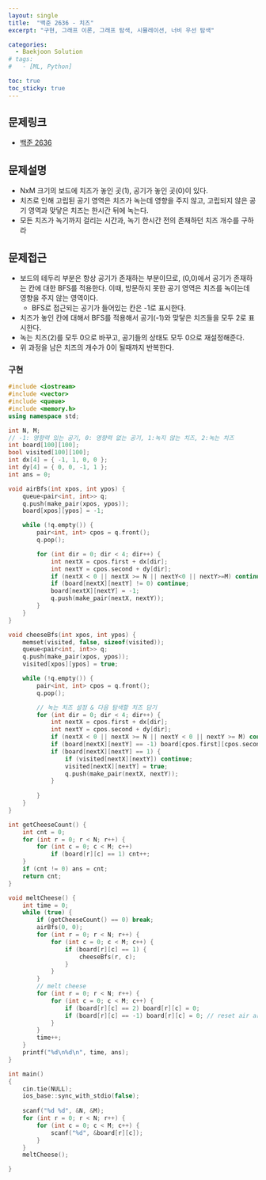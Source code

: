 ```yaml
---
layout: single
title:  "백준 2636 - 치즈"
excerpt: "구현, 그래프 이론, 그래프 탐색, 시뮬레이션, 너비 우선 탐색"

categories:
  - Baekjoon Solution
# tags:
#   - [ML, Python]

toc: true
toc_sticky: true
---
```


## 문제링크
- [백준 2636](https://www.acmicpc.net/problem/2636)

## 문제설명
- NxM 크기의 보드에 치즈가 놓인 곳(1), 공기가 놓인 곳(0)이 있다.
- 치즈로 인해 고립된 공기 영역은 치즈가 녹는데 영향을 주지 않고, 고립되지 않은 공기 영역과 맞닿은 치즈는 한시간 뒤에 녹는다.
- 모든 치즈가 녹기까지 걸리는 시간과, 녹기 한시간 전의 존재하던 치즈 개수를 구하라

## 문제접근
- 보드의 테두리 부분은 항상 공기가 존재하는 부분이므로, (0,0)에서 공기가 존재하는 칸에 대한 BFS를 적용한다. 이때, 방문하지 못한 공기 영역은 치즈를 녹이는데 영향을 주지 않는 영역이다. 
    - BFS로 접근되는 공기가 들어있는 칸은 -1로 표시한다.
- 치즈가 놓인 칸에 대해서 BFS를 적용해서 공기(-1)와 맞닿은 치즈들을 모두 2로 표시한다.
- 녹는 치즈(2)를 모두 0으로 바꾸고, 공기들의 상태도 모두 0으로 재설정해준다.
- 위 과정을 남은 치즈의 개수가 0이 될때까지 반복한다.

### 구현
```c++
#include <iostream>
#include <vector>
#include <queue>
#include <memory.h>
using namespace std;

int N, M;
// -1: 영향력 있는 공기, 0: 영향력 없는 공기, 1:녹지 않는 치즈, 2:녹는 치즈
int board[100][100]; 
bool visited[100][100];
int dx[4] = { -1, 1, 0, 0 };
int dy[4] = { 0, 0, -1, 1 };
int ans = 0;

void airBfs(int xpos, int ypos) {
	queue<pair<int, int>> q;
	q.push(make_pair(xpos, ypos));
	board[xpos][ypos] = -1;

	while (!q.empty()) {
		pair<int, int> cpos = q.front();
		q.pop();

		for (int dir = 0; dir < 4; dir++) {
			int nextX = cpos.first + dx[dir];
			int nextY = cpos.second + dy[dir];
			if (nextX < 0 || nextX >= N || nextY<0 || nextY>=M) continue;
			if (board[nextX][nextY] != 0) continue;
			board[nextX][nextY] = -1;
			q.push(make_pair(nextX, nextY));
		}
	}
}

void cheeseBfs(int xpos, int ypos) {
	memset(visited, false, sizeof(visited));
	queue<pair<int, int>> q;
	q.push(make_pair(xpos, ypos));
	visited[xpos][ypos] = true;

	while (!q.empty()) {
		pair<int, int> cpos = q.front();
		q.pop();

		// 녹는 치즈 설정 & 다음 탐색할 치즈 담기
		for (int dir = 0; dir < 4; dir++) {
			int nextX = cpos.first + dx[dir];
			int nextY = cpos.second + dy[dir];
			if (nextX < 0 || nextX >= N || nextY < 0 || nextY >= M) continue;
			if (board[nextX][nextY] == -1) board[cpos.first][cpos.second] = 2; // 녹는 치즈
			if (board[nextX][nextY] == 1) {
				if (visited[nextX][nextY]) continue;
				visited[nextX][nextY] = true;
				q.push(make_pair(nextX, nextY));
			}
		
		}
	}
}

int getCheeseCount() {
	int cnt = 0;
	for (int r = 0; r < N; r++) {
		for (int c = 0; c < M; c++)
			if (board[r][c] == 1) cnt++;
	}
	if (cnt != 0) ans = cnt;
	return cnt;
}

void meltCheese() {
	int time = 0;
	while (true) {
		if (getCheeseCount() == 0) break;
		airBfs(0, 0);
		for (int r = 0; r < N; r++) {
			for (int c = 0; c < M; c++) {
				if (board[r][c] == 1) {
					cheeseBfs(r, c);
				}
			}
		}
		// melt cheese
		for (int r = 0; r < N; r++) {
			for (int c = 0; c < M; c++) {
				if (board[r][c] == 2) board[r][c] = 0;
				if (board[r][c] == -1) board[r][c] = 0; // reset air area
			}
		}
		time++;
	}
	printf("%d\n%d\n", time, ans);
}

int main()
{
	cin.tie(NULL);
	ios_base::sync_with_stdio(false);
	
	scanf("%d %d", &N, &M);
	for (int r = 0; r < N; r++) {
		for (int c = 0; c < M; c++) {
			scanf("%d", &board[r][c]);
		}
	}
	meltCheese();

}
```
